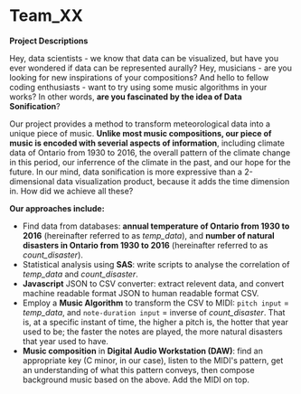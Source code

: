 # Team_XX
**Project Descriptions**

Hey, data scientists - we know that data can be visualized, but have you ever wondered if data can be represented aurally? Hey, musicians - are you looking for new inspirations of your compositions? And hello to fellow coding enthusiasts - want to try using some music algorithms in your works? In other words, **are you fascinated by the idea of Data Sonification**? 

Our project provides a method to transform meteorological data into a unique piece of music. **Unlike most music compositions, our piece of music is encoded with severial aspects of information**, including climate data of Ontario from 1930 to 2016, the overall pattern of the climate change in this period, our inferrence of the climate in the past, and our hope for the future. In our mind, data sonification is more expressive than a 2-dimensional data visualization product, because it adds the time dimension in. How did we achieve all these?

**Our approaches include:**
- Find data from databases: **annual temperature of Ontario from 1930 to 2016** (hereinafter referred to as *temp_data*), and **number of natural disasters in Ontario from 1930 to 2016** (hereinafter referred to as *count_disaster*).
- Statistical analysis using **SAS**: write scripts to analyse the correlation of *temp_data* and *count_disaster*. 
- **Javascript** JSON to CSV converter: extract relevent data, and convert machine readable format JSON to human readable format CSV.
- Employ a **Music Algorithm** to transform the CSV to MIDI: `pitch input` = *temp_data*, and `note-duration input` = inverse of *count_disaster*. That is, at a specific instant of time, the higher a pitch is, the hotter that year used to be; the faster the notes are played, the more natural disasters that year used to have.
- **Music composition** in **Digital Audio Workstation (DAW)**: find an appropriate key (C minor, in our case), listen to the MIDI's pattern, get an understanding of what this pattern conveys, then compose background music based on the above. Add the MIDI on top. 


